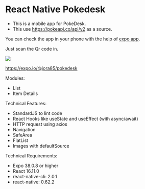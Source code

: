 # React Native Pokedesk

- This is a mobile app for PokeDesk.
- This use https://pokeapi.co/api/v2 as a source.

You can check the app in your phone with the help of [expo app](https://play.google.com/store/apps/details?id=host.exp.exponent&hl=en "expo app").

Just scan the Qr code in.

![](https://i.ibb.co/R4xwtVV/qr-pokedesk.png)

https://expo.io/@jora85/pokedesk

Modules:
- List
- Item Details

Technical Features:
- StandardJS to lint code
- React Hooks like useState and useEffect (with async/await)
- HTTP request using axios
- Navigation
- SafeArea
- FlatList
- Images with defaultSource

Technical Requirements:
- Expo 38.0.8 or higher
- React 16.11.0
- react-native-cli: 2.0.1
- react-native: 0.62.2